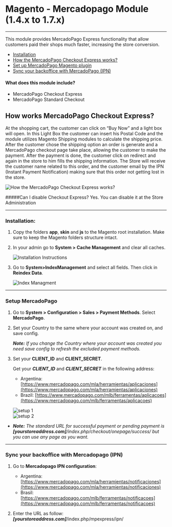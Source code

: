 # Magento - Mercadopago Module (1.4.x to 1.7.x)
---

This module provides MercadoPago Express functionality that allow customers paid their shops much faster, increasing the store conversion.

* [Installation](#usage)
* [How the MercadoPago Checkout Express works?](#howto)
* [Set up MercadoPago Magento plugin](#magentoplugin)
* [Sync your backoffice with MercadoPago (IPN)](#IPN)

#### What does this module include?

* MercadoPago Checkout Express
* MercadoPago Standard Checkout

<a name="howto"></a>
## How works MercadoPago Checkout Express?
At the shopping cart, the customer can click on “Buy Now” and a light box will open. In this Light Box the customer can insert his Postal Code and the module utilizes Magento Shipping modules to calculate the shipping price.
After the customer chose the shipping option an order is generate and a MercadoPago checkout page take place, allowing the customer to make the payment.  After the payment is done, the customer click on redirect and again in the store to him fills the shipping information.
The Store will receive the customer name related to this order, and the customer email by the IPN (Instant Payment Notification) making sure that this order not getting lost in the store.

![How the MercadoPago Checkout Express works?](https://raw.github.com/mercadopago/cart-magento/master/README.img/howto.png)
 
#####Can I disable Checkout Express?
Yes.  You can disable it at the Store Administration

---

<a name="usage"></a>
### Installation:

1. Copy the folders **app**, **skin** and **js** to the Magento root installation. Make sure to keep the Magento folders structure intact.
2. In your admin go to **System > Cache Management** and clear all caches.

	![Installation Instructions](https://raw.github.com/mercadopago/cart-magento/master/README.img/installation.png)<br />
3. Go to **System>IndexManagement** and select all fields. Then click in **Reindex Data**.

	![Index Managment](https://raw.github.com/mercadopago/cart-magento/master/README.img/indexmanagment.png)

---
### Setup MercadoPago

1. Go to **System > Configuration > Sales > Payment Methods**. Select **MercadoPago**.

2. Set your Country to the same where your account was created on, and save config.

	***Note:*** *If you change the Country where your account was created you need save config to refresh the excluded payment methods.*


3. Set your **CLIENT_ID** and **CLIENT_SECRET**.

    Get your ***CLIENT_ID*** and ***CLIENT_SECRET*** in the following address:
    * Argentina: [https://www.mercadopago.com/mla/herramientas/aplicaciones](https://www.mercadopago.com/mla/herramientas/aplicaciones)
    * Brazil: [https://www.mercadopago.com/mlb/ferramentas/aplicacoes](https://www.mercadopago.com/mlb/ferramentas/aplicacoes)

   ![setup 1](https://raw.github.com/mercadopago/cart-magento/master/README.img/setup.png)<br />
   ![setup 2](https://raw.github.com/mercadopago/cart-magento/master/README.img/setup2.png)<br />

* ***Note:*** *The standard URL for successful payment or pending payment is **[yourstoreaddress.com]**/index.php/checkout/onepage/success/ but you can use any page as you want.*

---

<a name="IPN"></a>
### Sync your backoffice with Mercadopago (IPN) 

1. Go to **Mercadopago IPN configuration**:
    * Argentina: [https://www.mercadopago.com/mla/herramientas/notificaciones](https://www.mercadopago.com/mla/herramientas/notificaciones)
    * Brasil: [https://www.mercadopago.com/mlb/ferramentas/notificacoes](https://www.mercadopago.com/mlb/ferramentas/notificacoes)

2. Enter the URL as follow: ***[yourstoreaddress.com]***/index.php/mpexpress/ipn/

